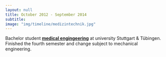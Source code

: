 ```yaml
---
layout: null
title: October 2012 - September 2014
subtitle:
image: "img/timeline/medizintechnik.jpg"
---
```

Bachelor student **[medical engingeering](http://www.uni-medtech.de/)** at university Stuttgart & Tübingen. Finished the fourth semester and change subject to mechanical engineering.